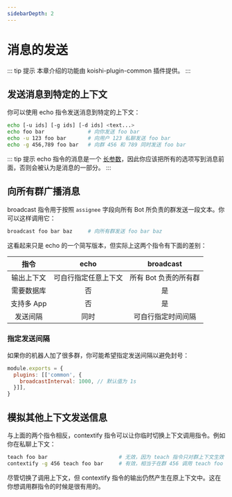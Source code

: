 ```yaml
---
sidebarDepth: 2
---
```


# 消息的发送

::: tip 提示
本章介绍的功能由 koishi-plugin-common 插件提供。
:::

## 发送消息到特定的上下文

你可以使用 echo 指令发送消息到特定的上下文：

```sh
echo [-u ids] [-g ids] [-d ids] <text...>
echo foo bar              # 向你发送 foo bar
echo -u 123 foo bar       # 向用户 123 私聊发送 foo bar
echo -g 456,789 foo bar   # 向群 456 和 789 同时发送 foo bar
```

::: tip 提示
echo 指令的消息是一个 [长参数](../../guide/command-system.md#长参数)，因此你应该把所有的选项写到消息前面，否则会被认为是消息的一部分。
:::

## 向所有群广播消息

broadcast 指令用于按照 `assignee` 字段向所有 Bot 所负责的群发送一段文本。你可以这样调用它：

```sh
broadcast foo bar baz     # 向所有群发送 foo bar baz
```

这看起来只是 echo 的一个简写版本，但实际上这两个指令有下面的差别：

| 指令 | echo | broadcast |
|:-:|:-:|:-:|
| 输出上下文 | 可自行指定任意上下文 | 所有 Bot 负责的所有群 |
| 需要数据库 | 否 | 是 |
| 支持多 App | 否 | 是 |
| 发送间隔 | 同时 | 可自行指定时间间隔 |

### 指定发送间隔

如果你的机器人加了很多群，你可能希望指定发送间隔以避免封号：

```js koishi.config.js
module.exports = {
  plugins: [['common', {
    broadcastInterval: 1000, // 默认值为 1s
  }]],
}
```

## 模拟其他上下文发送信息

与上面的两个指令相反，contextify 指令可以让你临时切换上下文调用指令。例如你在私聊上下文：

```sh
teach foo bar                       # 无效，因为 teach 指令只对群上下文生效
contextify -g 456 teach foo bar     # 有效，相当于在群 456 调用 teach foo bar
```

尽管切换了调用上下文，但 contextify 指令的输出仍然产生在原上下文中。这在你想调用群指令的时候是很有用的。
